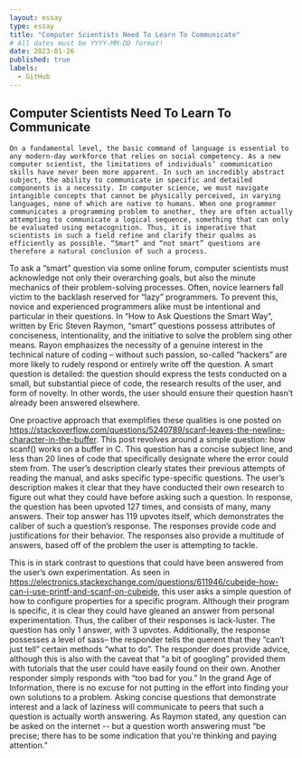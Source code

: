 ```yaml
---
layout: essay
type: essay
title: "Computer Scientists Need To Learn To Communicate"
# All dates must be YYYY-MM-DD format!
date: 2023-01-26
published: true
labels:
  - GitHub
---  
```

##	 				 Computer Scientists Need To Learn To Communicate
  
    On a fundamental level, the basic command of language is essential to any modern-day workforce that relies on social competency. As a new computer scientist, the limitations of individuals’ communication skills have never been more apparent. In such an incredibly abstract subject, the ability to communicate in specific and detailed components is a necessity. In computer science, we must navigate intangible concepts that cannot be physically perceived, in varying languages, none of which are native to humans. When one programmer communicates a programming problem to another, they are often actually attempting to communicate a logical sequence, something that can only be evaluated using metacognition. Thus, it is imperative that scientists in such a field refine and clarify their qualms as efficiently as possible. “Smart” and “not smart” questions are therefore a natural conclusion of such a process.
  
  
   To ask a “smart” question via some online forum, computer scientists must acknowledge not only their overarching goals, but also the minute mechanics of their problem-solving processes. Often, novice learners fall victim to the backlash reserved for “lazy” programmers.  To prevent this, novice and experienced programmers alike must be intentional and particular in their questions. In “How to Ask Questions the Smart Way”, written by Eric Steven Raymon, “smart” questions possess attributes of conciseness, intentionality, and the initiative to solve the problem sing other means. Rayon emphasizes the necessity of a genuine interest in the technical nature of coding – without such passion, so-called “hackers” are more likely to rudely respond or entirely write off the question. A smart question is detailed: the question should express the tests conducted on a small, but substantial piece of code, the research results of the user, and form of novelty. In other words, the user should ensure their question hasn’t already been answered elsewhere.
	
	
   One proactive approach that exemplifies these qualities is one posted on https://stackoverflow.com/questions/5240789/scanf-leaves-the-newline-character-in-the-buffer. This post revolves around a simple question: how scanf() works on a buffer in C. This question has a concise subject line, and less than 20 lines of code that specifically designate where the error could stem from. The user’s description clearly states their previous attempts of reading the manual, and asks specific type-specific questions. The user’s description makes it clear that they have conducted their own research to figure out what they could have before asking such a question. In response, the question has been upvoted 127 times, and consists of many, many answers. Their top answer has 119 upvotes itself, which demonstrates the caliber of such a question’s response. The responses provide code and justifications for their behavior. The responses also provide a multitude of answers, based off of the problem the user is attempting to tackle.
	
	
  This is in stark contrast to questions that could have been answered from the user’s own experimentation. As seen in https://electronics.stackexchange.com/questions/611946/cubeide-how-can-i-use-printf-and-scanf-on-cubeide, this user asks a simple question of how to configure properties for a specific program. Although their program is specific, it is clear they could have gleaned an answer from personal experimentation. Thus, the caliber of their responses is lack-luster. The question has only 1 answer, with 3 upvotes. Additionally, the response possesses a level of sass– the responder tells the querent that they “can’t just tell” certain methods “what to do”. The responder does provide advice, although this is also with the caveat that “a bit of googling” provided them with tutorials that the user could have easily found on their own. Another responder simply responds with “too bad for you.” In the grand Age of Information, there is no excuse for not putting in the effort into finding your own solutions to a problem. Asking concise questions that demonstrate interest and a lack of laziness will communicate to peers that such a question is actually worth answering. As Raymon stated, any question can be asked on the internet -- but a question worth answering must “be precise; there has to be some indication that you're thinking and paying attention.”
